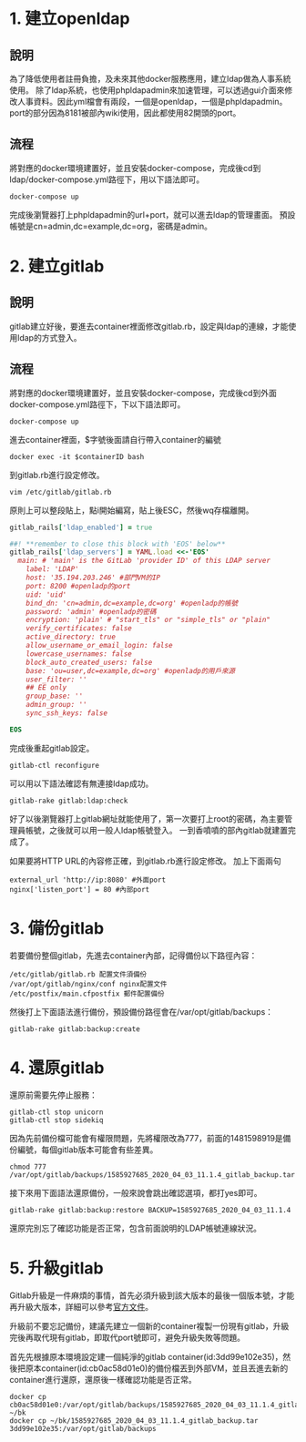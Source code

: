 # 1. 建立openldap

## 說明

為了降低使用者註冊負擔，及未來其他docker服務應用，建立ldap做為人事系統使用。
除了ldap系統，也使用phpldapadmin來加速管理，可以透過gui介面來修改人事資料。因此yml檔會有兩段，一個是openldap，一個是phpldapadmin。
port的部分因為8181被部內wiki使用，因此都使用82開頭的port。

## 流程

將對應的docker環境建置好，並且安裝docker-compose，完成後cd到ldap/docker-compose.yml路徑下，用以下語法即可。

```shell
docker-compose up
```

完成後瀏覽器打上phpldapadmin的url+port，就可以進去ldap的管理畫面。
預設帳號是cn=admin,dc=example,dc=org，密碼是admin。

# 2. 建立gitlab

## 說明

gitlab建立好後，要進去container裡面修改gitlab.rb，設定與ldap的連線，才能使用ldap的方式登入。

## 流程

將對應的docker環境建置好，並且安裝docker-compose，完成後cd到外面docker-compose.yml路徑下，下以下語法即可。

```shell
docker-compose up
```

進去container裡面，$字號後面請自行帶入container的編號

```shell
docker exec -it $containerID bash
```

到gitlab.rb進行設定修改。

```shell
vim /etc/gitlab/gitlab.rb
```

原則上可以整段貼上，點i開始編寫，貼上後ESC，然後wq存檔離開。


```rb
gitlab_rails['ldap_enabled'] = true

##! **remember to close this block with 'EOS' below**
gitlab_rails['ldap_servers'] = YAML.load <<-'EOS'
  main: # 'main' is the GitLab 'provider ID' of this LDAP server
    label: 'LDAP'
    host: '35.194.203.246' #部門VM的IP
    port: 8200 #openladp的port
    uid: 'uid'
    bind_dn: 'cn=admin,dc=example,dc=org' #openladp的帳號
    password: 'admin' #openladp的密碼
    encryption: 'plain' # "start_tls" or "simple_tls" or "plain"
    verify_certificates: false
    active_directory: true
    allow_username_or_email_login: false
    lowercase_usernames: false
    block_auto_created_users: false
    base: 'ou=user,dc=example,dc=org' #openladp的用戶來源
    user_filter: ''
    ## EE only
    group_base: ''
    admin_group: ''
    sync_ssh_keys: false

EOS
```

完成後重起gitlab設定。

```shell
gitlab-ctl reconfigure
```

可以用以下語法確認有無連接ldap成功。

```shell
gitlab-rake gitlab:ldap:check
```

好了以後瀏覽器打上gitlab網址就能使用了，第一次要打上root的密碼，為主要管理員帳號，之後就可以用一般人ldap帳號登入。
一到香噴噴的部內gitlab就建置完成了。

如果要將HTTP URL的內容修正確，到gitlab.rb進行設定修改。
加上下面兩句

```shell
external_url 'http://ip:8080' #外面port
nginx['listen_port'] = 80 #內部port
```

# 3. 備份gitlab

若要備份整個gitlab，先進去container內部，記得備份以下路徑內容：

```shell
/etc/gitlab/gitlab.rb 配置文件須備份 
/var/opt/gitlab/nginx/conf nginx配置文件 
/etc/postfix/main.cfpostfix 郵件配置備份
```

然後打上下面語法進行備份，預設備份路徑會在/var/opt/gitlab/backups：

```shell
gitlab-rake gitlab:backup:create
```
# 4. 還原gitlab

還原前需要先停止服務：

```shell
gitlab-ctl stop unicorn
gitlab-ctl stop sidekiq
```

因為先前備份檔可能會有權限問題，先將權限改為777，前面的1481598919是備份編號，每個gitlab版本可能會有些差異。

```shell
chmod 777 /var/opt/gitlab/backups/1585927685_2020_04_03_11.1.4_gitlab_backup.tar
```
接下來用下面語法還原備份，一般來說會跳出確認選項，都打yes即可。
```shell
gitlab-rake gitlab:backup:restore BACKUP=1585927685_2020_04_03_11.1.4
```
還原完別忘了確認功能是否正常，包含前面說明的LDAP帳號連線狀況。

# 5. 升級gitlab

Gitlab升級是一件麻煩的事情，首先必須升級到該大版本的最後一個版本號，才能再升級大版本，詳細可以參考[官方文件](https://docs.gitlab.com/ee/policy/maintenance.html#upgrade-recommendations)。

升級前不要忘記備份，建議先建立一個新的container複製一份現有gitlab，升級完後再取代現有gitlab，即取代port號即可，避免升級失敗等問題。

首先先根據原本環境設定建一個純淨的gitlab container(id:3dd99e102e35)，然後把原本container(id:cb0ac58d01e0)的備份檔丟到外部VM，並且丟進去新的container進行還原，還原後一樣確認功能是否正常。

```shell
docker cp cb0ac58d01e0:/var/opt/gitlab/backups/1585927685_2020_04_03_11.1.4_gitlab_backup.tar ~/bk
docker cp ~/bk/1585927685_2020_04_03_11.1.4_gitlab_backup.tar 3dd99e102e35:/var/opt/gitlab/backups 
```


















